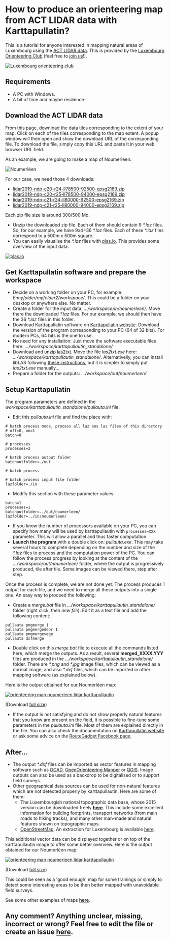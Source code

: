 # How to produce an orienteering map from ACT LIDAR data with Karttapullatin?

This is a tutorial for anyone interested in mapping natural areas of Luxembourg using the [ACT LIDAR data](https://act.public.lu/fr/cartographie/lidar.html). This is provided by the [Luxembourg Orienteering Club](https://orienteering.lu/) (feel free to [join us](https://orienteering.lu/en/join/)!).

[![Luxembourg orienteering club](img/luxoc_logo_small.png)](https://orienteering.lu)

## Requirements

- A PC with Windows.
- A bit of time and maybe resilience !

## Download the ACT LIDAR data

From [this page](https://gist.github.com/grischard/0a2b5ade272a3ed351e5c269c3e30a89), download the data tiles corresponding to the extent of your map. Click on each of the tiles corresponding to the map extent. A popup window will then open and show the download URL of the corresponding file. To download the file, simply copy this URL and paste it in your web browser URL field.

As an example, we are going to make a map of Noumerléen:

![Noumerléen](img/1_area.png)

For our case, we need those 4 downloads:
  - [lidar2019-ndp-c20-r24-ll78500-92500-epsg2169.zip](https://download.data.public.lu/resources/lidar-2019-releve-3d-du-territoire-luxembourgeois/20200109-075037/lidar2019-ndp-c20-r24-ll78500-92500-epsg2169.zip)
  - [lidar2019-ndp-c20-r25-ll78500-94000-epsg2169.zip](https://download.data.public.lu/resources/lidar-2019-releve-3d-du-territoire-luxembourgeois/20200109-075309/lidar2019-ndp-c20-r25-ll78500-94000-epsg2169.zip)
  - [lidar2019-ndp-c21-r24-ll80000-92500-epsg2169.zip](https://download.data.public.lu/resources/lidar-2019-releve-3d-du-territoire-luxembourgeois/20200109-093636/lidar2019-ndp-c21-r24-ll80000-92500-epsg2169.zip)
  - [lidar2019-ndp-c21-r25-ll80000-94000-epsg2169.zip](https://download.data.public.lu/resources/lidar-2019-releve-3d-du-territoire-luxembourgeois/20200109-093959/lidar2019-ndp-c21-r25-ll80000-94000-epsg2169.zip)

Each zip file size is around 300/500 Mo.

- Unzip the downloaded zip file. Each of them should contain 9 *\*.laz* files. So, for our example, we have 9x4=36 *\*.laz* files. Each of these *\*.laz* files correspond to a 500m x 500m square.
- You can easily visualise the *\*.laz* files with [plas.io](https://plas.io/). This provides some overview of the input data.

[![plas.io](img/plasio.png)](https://plas.io/)

## Get Karttapullatin software and prepare the workspace

- Decide on a working folder on your PC, for example: *E:myfolder/myfolder2/workspace/*. This could be a folder on your desktop or anywhere else. No matter.
- Create a folder for the input data: *.../workspace/in/noumerleen/*. Move there the downloaded *\*.laz* files. For our example, we should then have the 36 *\*.laz* files in this folder.
- Download Karttapullatin software on [Karttapullatin website](http://www.routegadget.net/karttapullautin/). Download the version of the program corresponding to your PC (64 of 32 bits). For modern PCs, 64 bits is the one to use.
- No need for any installation: Just move the software executable files here: *.../workspace/karttapullautin_standalone/*
- Download and unzip [las2txt](https://github.com/jgaffuri/OriMap/raw/master/docs/howtoactlidar/las2txt.zip). Move the file *las2txt.exe* here: *.../workspace/karttapullautin_standalone/*. Alternativelly, you can install libLAS following [these instructions](https://liblas.org/osgeo4w.html), but it is simpler to simply put *las2txt.exe* manually...
- Prepare a folder for the outputs: *.../workspace/out/noumerleen/*

## Setup Karttapullatin

The program parameters are defined in the *workspace/karttapullautin_standalone/pullauta.ini* file.
- Edit this *pullauta.ini* file and find the place with:

```
# batch process mode, process all laz ans las files of this directory
# off=0, on=1  
batch=0

# processes
processes=2

# batch process output folder
batchoutfolder=./out

# batch process 

# batch process input file folder
lazfolder=./in
```

- Modify this section with these parameter values:

```
batch=1
processes=1
batchoutfolder=../out/noumerleen/
lazfolder=../in/noumerleen/
```

- If you know the number of processors available on your PC, you can specify how many will be used by karttapullautin with `processes=XXX` parameter. This will allow a parallel and thus faster computation.
- **Launch the program** with e double click on: *pullauta.exe*. This may take several hours to complete depending on the number and size of the *\*.laz* files to process and the computation power of the PC. You can follow the process progress by looking at the content of the *.../workspace/out/noumerleen/* folder, where the output is progressively produced, tile after tile. Some images can be viewed there, step after step.

Once the process is complete, we are not done yet: The process produces 1 output for each tile, and we need to merge all these outputs into a single one. An easy way to proceed the following:

- Create a *merge.bat* file in *.../workspace/karttapullautin_standalone/* folder (right click, then *new file*). Edit it as a text file and add the following content:

```
pullauta pngmerge 1
pullauta pngmergedepr 1
pullauta pngmergevege
pullauta dxfmerge
```
- Double click on this *merge.bat* file to execute all the commands listed here, which merge the outputs. As a result, several **merged_XXXX.YYY** files are produced in the *.../workspace/karttapullautin_standalone/* folder. There are *\*.png* and *\*.jpg* image files, which can be viewed as a normal image, and also *\*.dxf* files, which can be imported in other mapping software (as explained below).

Here is the output obtained for our Noumerléen map:

[![orienteering map noumerleen lidar karttapullautin](img/noumer_out.png)](https://raw.githubusercontent.com/jgaffuri/OriMap/master/docs/howtoactlidar/img/merged_depr.png)

(Download [full size](https://raw.githubusercontent.com/jgaffuri/OriMap/master/docs/howtoactlidar/img/merged_depr.png))

- If the output is not satisfying and do not show properly natural features that you know are present on the field, it is possible to fine-tune some parameters in the *pullauta.ini* file. Most of them are explained directly in the file. You can also check the documentation on [Karttapullatin website](http://www.routegadget.net/karttapullautin/) or ask some advice on the [RouteGadget Facebook page](https://www.facebook.com/RouteGadget-177518995597572/).

## After...

- The output *\*.dxf* files can be imported as vector features in mapping software such as [OCAD](https://www.ocad.com/), [OpenOrienteering Mapper](https://www.openorienteering.org/apps/mapper/) or [QGIS](https://qgis.org/). Image outputs can also be used as a backdrop to be digitalised or to support field surveys.
- Other geographical data sources can be used for non-natural features which are not detected properly by karttapullautin. Here are some of them:
  - The Luxembourgish national topographic data base, whose 2015 version can be downloaded freely [**here**](https://data.public.lu/en/datasets/bd-l-tc-2015/). This include some excellent information for building footprints, transport networks (from main roads to hiking tracks), and many other man-made and natural features shown on topographic maps.
  - [OpenStreetMap](https://www.openstreetmap.org/). An extraction for Luxembourg is available [here](http://download.geofabrik.de/europe/luxembourg.html).

This additional vector data can be displayed together or on top of the karttapullautin image to offer some better overview. Here is the output obtained for our Noumerléen map:

[![orienteering map noumerleen lidar karttapullautin](img/noumer_out_gis.png)](https://github.com/jgaffuri/OriMap/raw/master/docs/lidaroutputs/noumerleen.pdf)

(Download [full size](https://github.com/jgaffuri/OriMap/raw/master/docs/lidaroutputs/noumerleen.pdf))

This could be seen as a 'good enough' map for some trainings or simply to detect some interesting areas to be then better mapped with unavoidable field surveys.

See some other examples of maps [**here**](../lidaroutputs).

## Any comment? Anything unclear, missing, incorrect or wrong? Feel free to edit the file or create an issue [here](https://github.com/jgaffuri/OriMap/issues).
